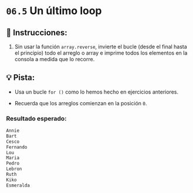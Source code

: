 # `06.5` Un último loop

## 📝 Instrucciones:

1. Sin usar la función `array.reverse`, invierte el bucle (desde el final hasta el principio) todo el arreglo o array e imprime todos los elementos en la consola a medida que lo recorre.

## 💡 Pista:

+ Usa un bucle `for ()` como lo hemos hecho en ejercicios anteriores.

+ Recuerda que los arreglos comienzan en la posición `0`.

### Resultado esperado:

```js
Annie
Bart
Cesco
Fernando
Lou
Maria
Pedro
Lebron
Ruth
Kiko
Esmeralda
```
